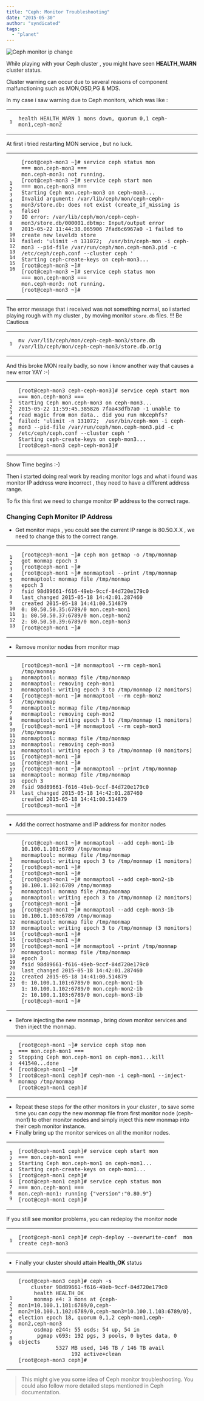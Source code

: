 ```yaml
---
title: "Ceph: Monitor Troubleshooting"
date: "2015-05-30"
author: "syndicated"
tags: 
  - "planet"
---
```


![Ceph monitor ip change](images/monitor-troubleshooting.jpg "Ceph monitor ip change")

While playing with your Ceph cluster , you might have seen **HEALTH\_WARN** cluster status.

Cluster warning can occur due to several reasons of component malfunctioning such as MON,OSD,PG & MDS.

In my case i saw warning due to Ceph monitors, which was like :

<table><tbody><tr><td class="gutter"><pre class="line-numbers"><span class="line-number">1</span>
</pre></td><td class="code"><pre><code class="bash"><span class="line">health HEALTH_WARN <span class="m">1</span> mons down, quorum 0,1 ceph-mon1,ceph-mon2
</span></code></pre></td></tr></tbody></table>

At first i tried restarting MON service , but no luck.

<table><tbody><tr><td class="gutter"><pre class="line-numbers"><span class="line-number">1</span>
<span class="line-number">2</span>
<span class="line-number">3</span>
<span class="line-number">4</span>
<span class="line-number">5</span>
<span class="line-number">6</span>
<span class="line-number">7</span>
<span class="line-number">8</span>
<span class="line-number">9</span>
<span class="line-number">10</span>
<span class="line-number">11</span>
<span class="line-number">12</span>
<span class="line-number">13</span>
<span class="line-number">14</span>
<span class="line-number">15</span>
<span class="line-number">16</span>
</pre></td><td class="code"><pre><code class="bash"><span class="line"><span class="o">[</span>root@ceph-mon3 ~<span class="o">]</span><span class="c"># service ceph status mon</span>
</span><span class="line"><span class="o">===</span> mon.ceph-mon3 <span class="o">===</span>
</span><span class="line">mon.ceph-mon3: not running.
</span><span class="line"><span class="o">[</span>root@ceph-mon3 ~<span class="o">]</span><span class="c"># service ceph start mon</span>
</span><span class="line"><span class="o">===</span> mon.ceph-mon3 <span class="o">===</span>
</span><span class="line">Starting Ceph mon.ceph-mon3 on ceph-mon3...
</span><span class="line">Invalid argument: /var/lib/ceph/mon/ceph-ceph-mon3/store.db: does not exist <span class="o">(</span>create_if_missing is <span class="nb">false</span><span class="o">)</span>
</span><span class="line">IO error: /var/lib/ceph/mon/ceph-ceph-mon3/store.db/000001.dbtmp: Input/output error
</span><span class="line">2015-05-22 11:44:38.065906 7fad6c6967a0 -1 failed to create new leveldb store
</span><span class="line">failed: <span class="s1">'ulimit -n 131072;  /usr/bin/ceph-mon -i ceph-mon3 --pid-file /var/run/ceph/mon.ceph-mon3.pid -c /etc/ceph/ceph.conf --cluster ceph '</span>
</span><span class="line">Starting ceph-create-keys on ceph-mon3...
</span><span class="line"><span class="o">[</span>root@ceph-mon3 ~<span class="o">]</span><span class="c">#</span>
</span><span class="line"><span class="o">[</span>root@ceph-mon3 ~<span class="o">]</span><span class="c"># service ceph status mon</span>
</span><span class="line"><span class="o">===</span> mon.ceph-mon3 <span class="o">===</span>
</span><span class="line">mon.ceph-mon3: not running.
</span><span class="line"><span class="o">[</span>root@ceph-mon3 ~<span class="o">]</span><span class="c">#</span>
</span></code></pre></td></tr></tbody></table>

The error message that i received was not something normal, so i started playing rough with my cluster , by moving monitor `store.db` files. !!! Be Cautious

<table><tbody><tr><td class="gutter"><pre class="line-numbers"><span class="line-number">1</span>
</pre></td><td class="code"><pre><code class="bash"><span class="line">mv /var/lib/ceph/mon/ceph-ceph-mon3/store.db /var/lib/ceph/mon/ceph-ceph-mon3/store.db.orig
</span></code></pre></td></tr></tbody></table>

And this broke MON really badly, so now i know another way that causes a new error YAY :-)

<table><tbody><tr><td class="gutter"><pre class="line-numbers"><span class="line-number">1</span>
<span class="line-number">2</span>
<span class="line-number">3</span>
<span class="line-number">4</span>
<span class="line-number">5</span>
<span class="line-number">6</span>
<span class="line-number">7</span>
</pre></td><td class="code"><pre><code class="bash"><span class="line"><span class="o">[</span>root@ceph-mon3 ceph-ceph-mon3<span class="o">]</span><span class="c"># service ceph start mon</span>
</span><span class="line"><span class="o">===</span> mon.ceph-mon3 <span class="o">===</span>
</span><span class="line">Starting Ceph mon.ceph-mon3 on ceph-mon3...
</span><span class="line">2015-05-22 11:59:45.385826 7faa43dfb7a0 -1 unable to <span class="nb">read </span>magic from mon data.. did you run mkcephfs?
</span><span class="line">failed: <span class="s1">'ulimit -n 131072;  /usr/bin/ceph-mon -i ceph-mon3 --pid-file /var/run/ceph/mon.ceph-mon3.pid -c /etc/ceph/ceph.conf --cluster ceph '</span>
</span><span class="line">Starting ceph-create-keys on ceph-mon3...
</span><span class="line"><span class="o">[</span>root@ceph-mon3 ceph-ceph-mon3<span class="o">]</span><span class="c">#</span>
</span></code></pre></td></tr></tbody></table>

Show Time begins :-)

Then i started doing real work by reading monitor logs and what i found was monitor IP address were incorrect , they need to have a different address range.

To fix this first we need to change monitor IP address to the correct rage.

### Changing Ceph Monitor IP Address

- Get monitor maps , you could see the current IP range is 80.50.X.X , we need to change this to the correct range.

<table><tbody><tr><td class="gutter"><pre class="line-numbers"><span class="line-number">1</span>
<span class="line-number">2</span>
<span class="line-number">3</span>
<span class="line-number">4</span>
<span class="line-number">5</span>
<span class="line-number">6</span>
<span class="line-number">7</span>
<span class="line-number">8</span>
<span class="line-number">9</span>
<span class="line-number">10</span>
<span class="line-number">11</span>
<span class="line-number">12</span>
<span class="line-number">13</span>
</pre></td><td class="code"><pre><code class="bash"><span class="line"><span class="o">[</span>root@ceph-mon1 ~<span class="o">]</span><span class="c"># ceph mon getmap -o /tmp/monmap</span>
</span><span class="line">got monmap epoch 3
</span><span class="line"><span class="o">[</span>root@ceph-mon1 ~<span class="o">]</span><span class="c">#</span>
</span><span class="line"><span class="o">[</span>root@ceph-mon1 ~<span class="o">]</span><span class="c"># monmaptool --print /tmp/monmap</span>
</span><span class="line">monmaptool: monmap file /tmp/monmap
</span><span class="line">epoch 3
</span><span class="line">fsid 98d89661-f616-49eb-9ccf-84d720e179c0
</span><span class="line">last_changed 2015-05-18 14:42:01.287460
</span><span class="line">created 2015-05-18 14:41:00.514879
</span><span class="line">0: 80.50.50.35:6789/0 mon.ceph-mon1
</span><span class="line">1: 80.50.50.37:6789/0 mon.ceph-mon2
</span><span class="line">2: 80.50.50.39:6789/0 mon.ceph-mon3
</span><span class="line"><span class="o">[</span>root@ceph-mon1 ~<span class="o">]</span><span class="c">#</span>
</span></code></pre></td></tr></tbody></table>

- Remove monitor nodes from monitor map

<table><tbody><tr><td class="gutter"><pre class="line-numbers"><span class="line-number">1</span>
<span class="line-number">2</span>
<span class="line-number">3</span>
<span class="line-number">4</span>
<span class="line-number">5</span>
<span class="line-number">6</span>
<span class="line-number">7</span>
<span class="line-number">8</span>
<span class="line-number">9</span>
<span class="line-number">10</span>
<span class="line-number">11</span>
<span class="line-number">12</span>
<span class="line-number">13</span>
<span class="line-number">14</span>
<span class="line-number">15</span>
<span class="line-number">16</span>
<span class="line-number">17</span>
<span class="line-number">18</span>
<span class="line-number">19</span>
<span class="line-number">20</span>
<span class="line-number">21</span>
</pre></td><td class="code"><pre><code class="bash"><span class="line"><span class="o">[</span>root@ceph-mon1 ~<span class="o">]</span><span class="c"># monmaptool --rm ceph-mon1 /tmp/monmap</span>
</span><span class="line">monmaptool: monmap file /tmp/monmap
</span><span class="line">monmaptool: removing ceph-mon1
</span><span class="line">monmaptool: writing epoch <span class="m">3</span> to /tmp/monmap <span class="o">(</span><span class="m">2</span> monitors<span class="o">)</span>
</span><span class="line"><span class="o">[</span>root@ceph-mon1 ~<span class="o">]</span><span class="c"># monmaptool --rm ceph-mon2 /tmp/monmap</span>
</span><span class="line">monmaptool: monmap file /tmp/monmap
</span><span class="line">monmaptool: removing ceph-mon2
</span><span class="line">monmaptool: writing epoch <span class="m">3</span> to /tmp/monmap <span class="o">(</span><span class="m">1</span> monitors<span class="o">)</span>
</span><span class="line"><span class="o">[</span>root@ceph-mon1 ~<span class="o">]</span><span class="c"># monmaptool --rm ceph-mon3 /tmp/monmap</span>
</span><span class="line">monmaptool: monmap file /tmp/monmap
</span><span class="line">monmaptool: removing ceph-mon3
</span><span class="line">monmaptool: writing epoch <span class="m">3</span> to /tmp/monmap <span class="o">(</span><span class="m">0</span> monitors<span class="o">)</span>
</span><span class="line"><span class="o">[</span>root@ceph-mon1 ~<span class="o">]</span><span class="c">#</span>
</span><span class="line"><span class="o">[</span>root@ceph-mon1 ~<span class="o">]</span><span class="c">#</span>
</span><span class="line"><span class="o">[</span>root@ceph-mon1 ~<span class="o">]</span><span class="c"># monmaptool --print /tmp/monmap</span>
</span><span class="line">monmaptool: monmap file /tmp/monmap
</span><span class="line">epoch 3
</span><span class="line">fsid 98d89661-f616-49eb-9ccf-84d720e179c0
</span><span class="line">last_changed 2015-05-18 14:42:01.287460
</span><span class="line">created 2015-05-18 14:41:00.514879
</span><span class="line"><span class="o">[</span>root@ceph-mon1 ~<span class="o">]</span><span class="c">#</span>
</span></code></pre></td></tr></tbody></table>

- Add the correct hostname and IP address for monitor nodes

<table><tbody><tr><td class="gutter"><pre class="line-numbers"><span class="line-number">1</span>
<span class="line-number">2</span>
<span class="line-number">3</span>
<span class="line-number">4</span>
<span class="line-number">5</span>
<span class="line-number">6</span>
<span class="line-number">7</span>
<span class="line-number">8</span>
<span class="line-number">9</span>
<span class="line-number">10</span>
<span class="line-number">11</span>
<span class="line-number">12</span>
<span class="line-number">13</span>
<span class="line-number">14</span>
<span class="line-number">15</span>
<span class="line-number">16</span>
<span class="line-number">17</span>
<span class="line-number">18</span>
<span class="line-number">19</span>
<span class="line-number">20</span>
<span class="line-number">21</span>
<span class="line-number">22</span>
<span class="line-number">23</span>
</pre></td><td class="code"><pre><code class="bash"><span class="line"><span class="o">[</span>root@ceph-mon1 ~<span class="o">]</span><span class="c"># monmaptool --add ceph-mon1-ib 10.100.1.101:6789 /tmp/monmap</span>
</span><span class="line">monmaptool: monmap file /tmp/monmap
</span><span class="line">monmaptool: writing epoch <span class="m">3</span> to /tmp/monmap <span class="o">(</span><span class="m">1</span> monitors<span class="o">)</span>
</span><span class="line"><span class="o">[</span>root@ceph-mon1 ~<span class="o">]</span><span class="c">#</span>
</span><span class="line"><span class="o">[</span>root@ceph-mon1 ~<span class="o">]</span><span class="c">#</span>
</span><span class="line"><span class="o">[</span>root@ceph-mon1 ~<span class="o">]</span><span class="c"># monmaptool --add ceph-mon2-ib 10.100.1.102:6789 /tmp/monmap</span>
</span><span class="line">monmaptool: monmap file /tmp/monmap
</span><span class="line">monmaptool: writing epoch <span class="m">3</span> to /tmp/monmap <span class="o">(</span><span class="m">2</span> monitors<span class="o">)</span>
</span><span class="line"><span class="o">[</span>root@ceph-mon1 ~<span class="o">]</span><span class="c">#</span>
</span><span class="line"><span class="o">[</span>root@ceph-mon1 ~<span class="o">]</span><span class="c"># monmaptool --add ceph-mon3-ib 10.100.1.103:6789 /tmp/monmap</span>
</span><span class="line">monmaptool: monmap file /tmp/monmap
</span><span class="line">monmaptool: writing epoch <span class="m">3</span> to /tmp/monmap <span class="o">(</span><span class="m">3</span> monitors<span class="o">)</span>
</span><span class="line"><span class="o">[</span>root@ceph-mon1 ~<span class="o">]</span><span class="c">#</span>
</span><span class="line"><span class="o">[</span>root@ceph-mon1 ~<span class="o">]</span><span class="c">#</span>
</span><span class="line"><span class="o">[</span>root@ceph-mon1 ~<span class="o">]</span><span class="c"># monmaptool --print /tmp/monmap monmaptool: monmap file /tmp/monmap</span>
</span><span class="line">epoch 3
</span><span class="line">fsid 98d89661-f616-49eb-9ccf-84d720e179c0
</span><span class="line">last_changed 2015-05-18 14:42:01.287460
</span><span class="line">created 2015-05-18 14:41:00.514879
</span><span class="line">0: 10.100.1.101:6789/0 mon.ceph-mon1-ib
</span><span class="line">1: 10.100.1.102:6789/0 mon.ceph-mon2-ib
</span><span class="line">2: 10.100.1.103:6789/0 mon.ceph-mon3-ib
</span><span class="line"><span class="o">[</span>root@ceph-mon1 ~<span class="o">]</span><span class="c">#</span>
</span></code></pre></td></tr></tbody></table>

- Before injecting the new monmap , bring down monitor services and then inject the monmap.

<table><tbody><tr><td class="gutter"><pre class="line-numbers"><span class="line-number">1</span>
<span class="line-number">2</span>
<span class="line-number">3</span>
<span class="line-number">4</span>
<span class="line-number">5</span>
<span class="line-number">6</span>
</pre></td><td class="code"><pre><code class="bash"><span class="line"><span class="o">[</span>root@ceph-mon1 ~<span class="o">]</span><span class="c"># service ceph stop mon</span>
</span><span class="line"><span class="o">===</span> mon.ceph-mon1 <span class="o">===</span>
</span><span class="line">Stopping Ceph mon.ceph-mon1 on ceph-mon1...kill 441540...done
</span><span class="line"><span class="o">[</span>root@ceph-mon1 ~<span class="o">]</span><span class="c">#</span>
</span><span class="line"><span class="o">[</span>root@ceph-mon1 ceph<span class="o">]</span><span class="c"># ceph-mon -i ceph-mon1 --inject-monmap /tmp/monmap</span>
</span><span class="line"><span class="o">[</span>root@ceph-mon1 ceph<span class="o">]</span><span class="c">#</span>
</span></code></pre></td></tr></tbody></table>

- Repeat these steps for the other monitors in your cluster , to save some time you can copy the new monmap file from first monitor node (ceph-mon1) to other monitor nodes and simply inject this new monmap into their ceph monitor instance.
- Finally bring up the monitor services on all the monitor nodes.

<table><tbody><tr><td class="gutter"><pre class="line-numbers"><span class="line-number">1</span>
<span class="line-number">2</span>
<span class="line-number">3</span>
<span class="line-number">4</span>
<span class="line-number">5</span>
<span class="line-number">6</span>
<span class="line-number">7</span>
<span class="line-number">8</span>
<span class="line-number">9</span>
</pre></td><td class="code"><pre><code class="bash"><span class="line"><span class="o">[</span>root@ceph-mon1 ceph<span class="o">]</span><span class="c"># service ceph start mon</span>
</span><span class="line"><span class="o">===</span> mon.ceph-mon1 <span class="o">===</span>
</span><span class="line">Starting Ceph mon.ceph-mon1 on ceph-mon1...
</span><span class="line">Starting ceph-create-keys on ceph-mon1...
</span><span class="line"><span class="o">[</span>root@ceph-mon1 ceph<span class="o">]</span><span class="c">#</span>
</span><span class="line"><span class="o">[</span>root@ceph-mon1 ceph<span class="o">]</span><span class="c"># service ceph status mon</span>
</span><span class="line"><span class="o">===</span> mon.ceph-mon1 <span class="o">===</span>
</span><span class="line">mon.ceph-mon1: running <span class="o">{</span><span class="s2">"version"</span>:<span class="s2">"0.80.9"</span><span class="o">}</span>
</span><span class="line"><span class="o">[</span>root@ceph-mon1 ceph<span class="o">]</span><span class="c">#</span>
</span></code></pre></td></tr></tbody></table>

If you still see monitor problems, you can redeploy the monitor node

<table><tbody><tr><td class="gutter"><pre class="line-numbers"><span class="line-number">1</span>
</pre></td><td class="code"><pre><code class="bash"><span class="line"><span class="o">[</span>root@ceph-mon1 ceph<span class="o">]</span><span class="c"># ceph-deploy --overwrite-conf  mon create ceph-mon3</span>
</span></code></pre></td></tr></tbody></table>

- Finally your cluster should attain **Health\_OK** status

<table><tbody><tr><td class="gutter"><pre class="line-numbers"><span class="line-number">1</span>
<span class="line-number">2</span>
<span class="line-number">3</span>
<span class="line-number">4</span>
<span class="line-number">5</span>
<span class="line-number">6</span>
<span class="line-number">7</span>
<span class="line-number">8</span>
<span class="line-number">9</span>
</pre></td><td class="code"><pre><code class="bash"><span class="line"><span class="o">[</span>root@ceph-mon3 ceph<span class="o">]</span><span class="c"># ceph -s</span>
</span><span class="line">    cluster 98d89661-f616-49eb-9ccf-84d720e179c0
</span><span class="line">     health HEALTH_OK
</span><span class="line">     monmap e4: <span class="m">3</span> mons at <span class="o">{</span>ceph-mon1<span class="o">=</span>10.100.1.101:6789/0,ceph-mon2<span class="o">=</span>10.100.1.102:6789/0,ceph-mon3<span class="o">=</span>10.100.1.103:6789/0<span class="o">}</span>, election epoch 18, quorum 0,1,2 ceph-mon1,ceph-mon2,ceph-mon3
</span><span class="line">     osdmap e244: <span class="m">55</span> osds: <span class="m">54</span> up, <span class="m">54</span> in
</span><span class="line">      pgmap v693: <span class="m">192</span> pgs, <span class="m">3</span> pools, <span class="m">0</span> bytes data, <span class="m">0</span> objects
</span><span class="line">            <span class="m">5327</span> MB used, <span class="m">146</span> TB / <span class="m">146</span> TB avail
</span><span class="line">                 <span class="m">192</span> active+clean
</span><span class="line"><span class="o">[</span>root@ceph-mon3 ceph<span class="o">]</span><span class="c">#</span>
</span></code></pre></td></tr></tbody></table>

> This might give you some idea of Ceph monitor troubleshooting. You could also follow more detailed steps mentioned in Ceph documentation.
